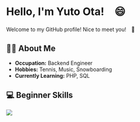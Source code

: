 # Hello, I'm Yuto Ota!　😄

Welcome to my GitHub profile! Nice to meet you!　🌟

## 👨‍💻 About Me

- **Occupation:** Backend Engineer
- **Hobbies:** Tennis, Music, Snowboarding
- **Currently Learning:** PHP, SQL


## 💻 Beginner Skills

![](https://skillicons.dev/icons?i=html,css,js,typescript,python,react)

<!--
**Yuto299/Yuto299** is a ✨ _special_ ✨ repository because its `README.md` (this file) appears on your GitHub profile.

Here are some ideas to get you started:

- 🔭 I’m currently working on ...
- 🌱 I’m currently learning ...
- 👯 I’m looking to collaborate on ...
- 🤔 I’m looking for help with ...
- 💬 Ask me about ...
- 📫 How to reach me: ...
- 😄 Pronouns: ...
- ⚡ Fun fact: ...
-->
